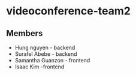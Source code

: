 # videoconference-team2

## Members
- Hung nguyen - backend
- Surafel Abebe - backend
- Samantha Guanzon - frontend
- Isaac Kim -frontend

